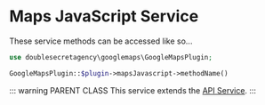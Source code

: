 # Maps JavaScript Service

These service methods can be accessed like so...

```php
use doublesecretagency\googlemaps\GoogleMapsPlugin;

GoogleMapsPlugin::$plugin->mapsJavascript->methodName()
```

::: warning PARENT CLASS
This service extends the [API Service](/services/api-service).
:::
